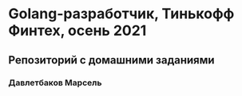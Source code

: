 # Golang-разработчик, Тинькофф Финтех, осень 2021

## Репозиторий с домашними заданиями

### Давлетбаков Марсель
